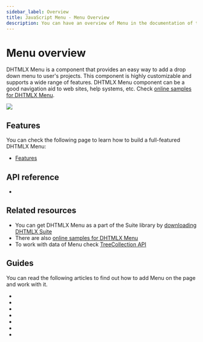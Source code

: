 ```yaml
---
sidebar_label: Overview
title: JavaScript Menu - Menu Overview 
description: You can have an overview of Menu in the documentation of the DHTMLX JavaScript UI library. Browse developer guides and API reference, try out code examples and live demos, and download a free 30-day evaluation version of DHTMLX Suite 7.
---
```


# Menu overview

DHTMLX Menu is a component that provides an easy way to add a drop down menu to user's projects. This component is highly customizable and supports a wide range of features. DHTMLX Menu component can be a good navigation aid to web sites, help systems, etc. Check [online samples for DHTMLX Menu](https://snippet.dhtmlx.com/all?tag=menu).

![](../assets/menu/menu_front.png)

## Features

You can check the following page to learn how to build a full-featured DHTMLX Menu:

- [Features](menu/features.md)

## API reference

- [](menu/api/api_overview.md)

## Related resources

- You can get DHTMLX Menu as a part of the Suite library by [downloading DHTMLX Suite](https://dhtmlx.com/docs/products/dhtmlxSuite/download.shtml)
- There are also [online samples for DHTMLX Menu](https://snippet.dhtmlx.com/all?tag=menu)
- To work with data of Menu check [TreeCollection API](tree_collection.md)

## Guides

You can read the following articles to find out how to add Menu on the page and work with it.

- [](menu/how_to_start.md)
- [](menu/configuring_menu_items.md)
- [](menu/data_loading.md)
- [](menu/work_with_menu.md)
- [](menu/creating_context_menu.md)
- [](menu/customization.md)
- [](menu/handling_events.md)
